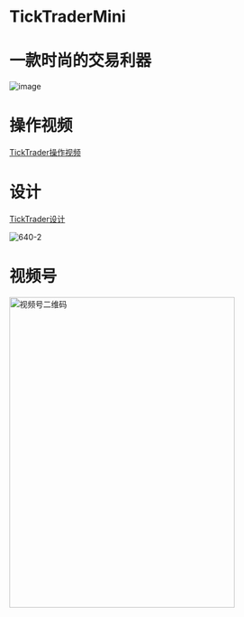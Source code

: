 # TickTraderMini

# 一款时尚的交易利器

![image](https://github.com/openctp/TickTrader/assets/83346523/999c45f7-700e-4660-9180-fd02733d45cd)

# 操作视频
[TickTrader操作视频](https://www.zhihu.com/zvideo/1660276042894974976)

# 设计
[TickTrader设计](https://mp.weixin.qq.com/s?__biz=Mzk0ODI0NDE2Ng==&mid=2247484869&idx=1&sn=bdbd75b215c592911a07661d89c2a047&chksm=c36bde6cf41c577a358e4daa5ae56f447b89536a171aa67405afbb405eb71371eede32a2debb&token=1474093652&lang=zh_CN#rd)

![640-2](https://github.com/openctp/TickTrader/assets/83346523/40bb2e20-2acb-4d4a-b8c7-815b6f6d852e)

# 视频号
<img src="https://github.com/openctp/TickTrader/assets/83346523/1751250f-22d4-4e13-8690-f0b62c8d2df8" alt="视频号二维码" width="400" height="550" />
